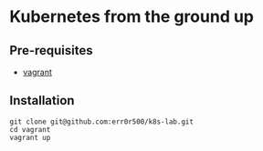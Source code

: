 # Kubernetes from the ground up
## Pre-requisites
- [vagrant](https://www.vagrantup.com/docs/installation/)

## Installation

```
git clone git@github.com:err0r500/k8s-lab.git
cd vagrant 
vagrant up
```
